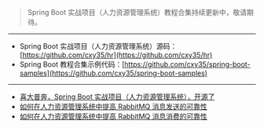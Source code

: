 > Spring Boot 实战项目（人力资源管理系统）教程合集持续更新中，敬请期待。

---

- Spring Boot 实战项目（人力资源管理系统）源码：[https://github.com/cxy35/hr](https://github.com/cxy35/hr)
- Spring Boot 教程合集示例代码：[https://github.com/cxy35/spring-boot-samples](https://github.com/cxy35/spring-boot-samples)

---

- [喜大普奔，Spring Boot 实战项目（人力资源管理系统），开源了](https://mp.weixin.qq.com/s/41JgVzuUmzeV_ATNPQJkrQ)
- [如何在人力资源管理系统中提高 RabbitMQ 消息发送的可靠性](https://mp.weixin.qq.com/s/w3GiA7QhGLI6T-yeSHwfLQ)
- [如何在人力资源管理系统中提高 RabbitMQ 消息消费的可靠性](https://mp.weixin.qq.com/s/hQTMrq-iWDX731tBmk0kxw)